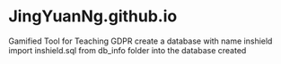 # JingYuanNg.github.io
Gamified Tool for Teaching GDPR
create a database with name inshield
import inshield.sql from db_info folder into the database created 
